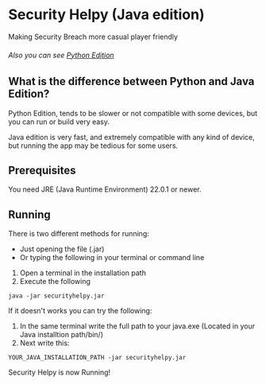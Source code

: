 # Security Helpy (Java edition)
Making Security Breach more casual player friendly

###### Also you can see [Python Edition](https://github.com/triplean/securityhelpy)

## What is the difference between Python and Java Edition?
Python Edition, tends to be slower or not compatible with some devices, but you can run or build very easy.

Java edition is very fast, and extremely compatible with any kind of device, but running the app may be tedious for some users.

## Prerequisites
You need JRE (Java Runtime Environment) 22.0.1 or newer.

## Running
There is two different methods for running:
- Just opening the file (.jar)
- Or typing the following in your terminal or command line

1. Open a terminal in the installation path
2. Execute the following

```
java -jar securityhelpy.jar
```

If it doesn't works you can try the following:
1. In the same terminal write the full path to your java.exe (Located in your Java installtion path/bin/)
2. Next write this:
```
YOUR_JAVA_INSTALLATION_PATH -jar securityhelpy.jar
```
Security Helpy is now Running!
